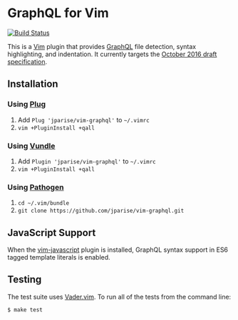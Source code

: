 # GraphQL for Vim

[![Build Status](https://travis-ci.org/jparise/vim-graphql.svg)](https://travis-ci.org/jparise/vim-graphql)

This is a [Vim](http://www.vim.org/) plugin that provides [GraphQL][gql] file
detection, syntax highlighting, and indentation. It currently targets the
[October 2016 draft specification][spec].

## Installation

### Using [Plug][]

1. Add `Plug 'jparise/vim-graphql'` to `~/.vimrc`
2. `vim +PluginInstall +qall`

### Using [Vundle][]

1. Add `Plugin 'jparise/vim-graphql'` to `~/.vimrc`
2. `vim +PluginInstall +qall`

### Using [Pathogen][]

1. `cd ~/.vim/bundle`
2. `git clone https://github.com/jparise/vim-graphql.git`

## JavaScript Support

When the [vim-javascript](https://github.com/pangloss/vim-javascript) plugin is
installed, GraphQL syntax support in ES6 tagged template literals is enabled.

## Testing

The test suite uses [Vader.vim][]. To run all of the tests from the command
line:

    $ make test

[gql]: http://graphql.org/
[spec]: https://facebook.github.io/graphql/October2016/
[Pathogen]: https://github.com/tpope/vim-pathogen
[Plug]: https://github.com/junegunn/vim-plug
[Vundle]: https://github.com/gmarik/vundle
[Vader.vim]: https://github.com/junegunn/vader.vim
